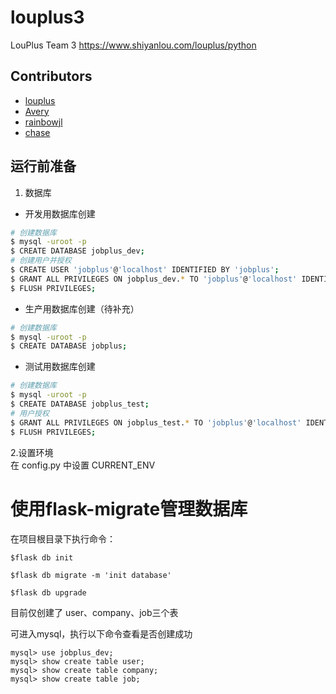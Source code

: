 # louplus3
LouPlus Team 3 https://www.shiyanlou.com/louplus/python

## Contributors

* [louplus](https://github.com/louplus)
* [Avery](https://github.com/wuqize)
* [rainbowjl](https://github.com/rainbowjlinux)
* [chase](https://github.com/goodwillchase)

## 运行前准备

1. 数据库
- 开发用数据库创建
```bash
# 创建数据库
$ mysql -uroot -p
$ CREATE DATABASE jobplus_dev;
# 创建用户并授权
$ CREATE USER 'jobplus'@'localhost' IDENTIFIED BY 'jobplus';
$ GRANT ALL PRIVILEGES ON jobplus_dev.* TO 'jobplus'@'localhost' IDENTIFIED BY 'jobplus' WITH GRANT OPTION;
$ FLUSH PRIVILEGES;
```
- 生产用数据库创建（待补充）
```bash
# 创建数据库
$ mysql -uroot -p
$ CREATE DATABASE jobplus;
```

- 测试用数据库创建
```bash
# 创建数据库
$ mysql -uroot -p
$ CREATE DATABASE jobplus_test;
# 用户授权
$ GRANT ALL PRIVILEGES ON jobplus_test.* TO 'jobplus'@'localhost' IDENTIFIED BY 'jobplus' WITH GRANT OPTION;
$ FLUSH PRIVILEGES;
```

2.设置环境    
在 config.py 中设置 CURRENT_ENV


# 使用flask-migrate管理数据库
在项目根目录下执行命令：

```
$flask db init

$flask db migrate -m 'init database'

$flask db upgrade
```
目前仅创建了 user、company、job三个表

可进入mysql，执行以下命令查看是否创建成功

```
mysql> use jobplus_dev;
mysql> show create table user;
mysql> show create table company;
mysql> show create table job;
```
